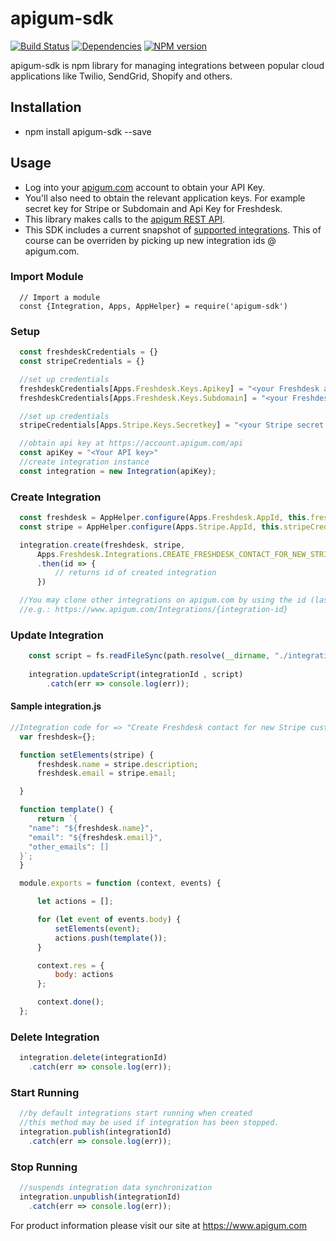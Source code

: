 # apigum-sdk
[![Build Status](https://api.travis-ci.org/pomeo/node-apigum-sdk.png)](http://travis-ci.org/pomeo/node-billiving)
[![Dependencies](https://david-dm.org/pomeo/node-apigum-sdk.png)](https://david-dm.org/pomeo/node-apigum-sdk)
[![NPM version](https://badge.fury.io/js/apigum-sdk.svg)](http://badge.fury.io/js/apigum-sdk)

apigum-sdk is npm library for managing integrations between popular cloud applications like Twilio, SendGrid, Shopify and others.
## Installation

- npm install apigum-sdk --save

## Usage

 - Log into your [apigum.com](apigum.com) account to obtain your API Key.  
 - You'll also need to obtain the relevant application keys. For example secret key for Stripe or Subdomain and Api Key for Freshdesk.
 - This library makes calls to the [apigum REST API](https://api.apigum.com/help).
 - This SDK includes a current snapshot of [supported integrations](https://github.com/apigum/apigum.sdk.npm/blob/master/generation/index.js). This of course can be overriden by picking up new integration ids @ apigum.com.

### Import Module
```
  // Import a module
  const {Integration, Apps, AppHelper} = require('apigum-sdk')
```

### Setup
```js
  const freshdeskCredentials = {}
  const stripeCredentials = {}

  //set up credentials
  freshdeskCredentials[Apps.Freshdesk.Keys.Apikey] = "<your Freshdesk api key>"
  freshdeskCredentials[Apps.Freshdesk.Keys.Subdomain] = "<your Freshdesk subdomain>"

  //set up credentials
  stripeCredentials[Apps.Stripe.Keys.Secretkey] = "<your Stripe secret key>"

  //obtain api key at https://account.apigum.com/api
  const apiKey = "<Your API key>"
  //create integration instance
  const integration = new Integration(apiKey);
```

### Create Integration

```js
  const freshdesk = AppHelper.configure(Apps.Freshdesk.AppId, this.freshdeskCredentials);
  const stripe = AppHelper.configure(Apps.Stripe.AppId, this.stripeCredentials);

  integration.create(freshdesk, stripe,
      Apps.Freshdesk.Integrations.CREATE_FRESHDESK_CONTACT_FOR_NEW_STRIPE_CUSTOMERS)
      .then(id => {
          // returns id of created integration
      })

  //You may clone other integrations on apigum.com by using the id (last part) in the URL:
  //e.g.: https://www.apigum.com/Integrations/{integration-id}
```

### Update Integration

```js
    const script = fs.readFileSync(path.resolve(__dirname, "./integration.js"), "utf8");
    
    integration.updateScript(integrationId , script)
        .catch(err => console.log(err));  
```

#### Sample integration.js
```js
//Integration code for => "Create Freshdesk contact for new Stripe customers"
  var freshdesk={};

  function setElements(stripe) {
      freshdesk.name = stripe.description;
      freshdesk.email = stripe.email;

  }

  function template() {
      return `{
    "name": "${freshdesk.name}",
    "email": "${freshdesk.email}",
    "other_emails": []
  }`;
  }

  module.exports = function (context, events) {

      let actions = [];

      for (let event of events.body) {
          setElements(event);
          actions.push(template());
      }

      context.res = {
          body: actions
      };

      context.done();
  };            
```

### Delete Integration
```js
  integration.delete(integrationId)
    .catch(err => console.log(err));
```

### Start Running
```js
  //by default integrations start running when created
  //this method may be used if integration has been stopped.
  integration.publish(integrationId)
    .catch(err => console.log(err));
```

### Stop Running
```js
  //suspends integration data synchronization
  integration.unpublish(integrationId)
    .catch(err => console.log(err));
```

For product information please visit our site at https://www.apigum.com
